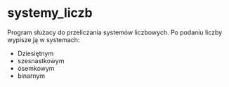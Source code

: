 # systemy_liczb

Program służacy do przeliczania systemów liczbowych.
Po podaniu liczby wypisze ją w systemach:
  - Dziesiętnym
  - szesnastkowym
  - ósemkowym
  - binarnym
 
